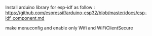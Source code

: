 Install arduino library for esp-idf as follow :
https://github.com/espressif/arduino-esp32/blob/master/docs/esp-idf_component.md

make menuconfig and enable only Wifi and WiFiClientSecure


